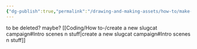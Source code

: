 ```yaml
---
{"dg-publish":true,"permalink":"/drawing-and-making-assets/how-to/make-a-scene/"}
---
```



to be deleted? maybe?
[[Coding/How to-/create a new slugcat campaign#Intro scenes n stuff\|create a new slugcat campaign#Intro scenes n stuff]]
